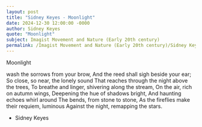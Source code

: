 ```yaml
---
layout: post
title: "Sidney Keyes - Moonlight"
date: 2024-12-30 12:00:00 -0000
author: Sidney Keyes
quote: "Moonlight"
subject: Imagist Movement and Nature (Early 20th century)
permalink: /Imagist Movement and Nature (Early 20th century)/Sidney Keyes/Sidney Keyes - Moonlight
---
```


Moonlight

 wash the sorrows from your brow,
And the reed shall sigh beside your ear;
So close, so near, the lonely sound
That reaches through the night above the trees,
To breathe and linger, shivering along the stream,
On the air, rich on autumn wings,
Deepening the hue of shadows bright,
And haunting echoes whirl around
The bends, from stone to stone,
As the fireflies make their requiem, luminous
Against the night, remapping the stars.


- Sidney Keyes
